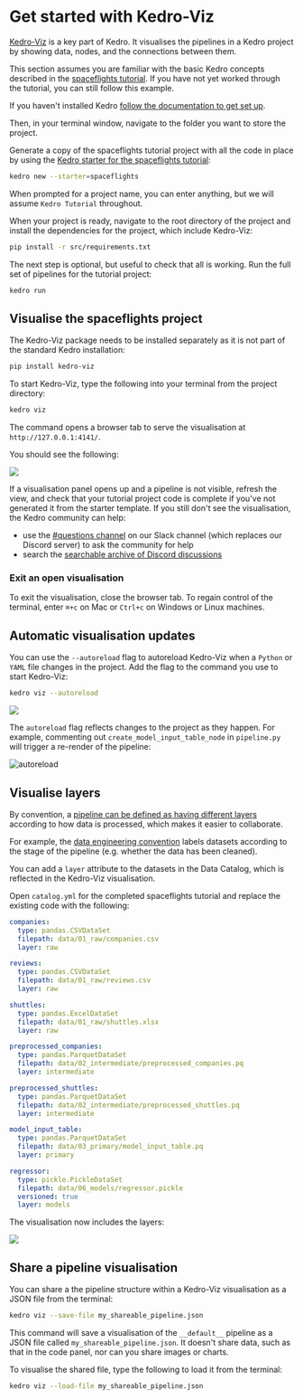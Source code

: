# Get started with Kedro-Viz

[Kedro-Viz](https://github.com/kedro-org/kedro-viz) is a key part of Kedro. It visualises the pipelines in a Kedro project by showing data, nodes, and the connections between them.

This section assumes you are familiar with the basic Kedro concepts described in the [spaceflights tutorial](../tutorial/spaceflights_tutorial.md). If you have not yet worked through the tutorial, you can still follow this example.

If you haven't installed Kedro [follow the documentation to get set up](../get_started/install.md).

Then, in your terminal window, navigate to the folder you want to store the project.

Generate a copy of the spaceflights tutorial project with all the code in place by using the [Kedro starter for the spaceflights tutorial](https://github.com/kedro-org/kedro-starters/tree/main/spaceflights):

```bash
kedro new --starter=spaceflights
```

When prompted for a project name, you can enter anything, but we will assume `Kedro Tutorial` throughout.

When your project is ready, navigate to the root directory of the project and install the dependencies for the project, which include Kedro-Viz:

```bash
pip install -r src/requirements.txt
```

The next step is optional, but useful to check that all is working. Run the full set of pipelines for the tutorial project:

```bash
kedro run
```

## Visualise the spaceflights project

The Kedro-Viz package needs to be installed separately as it is not part of the standard Kedro installation:

```bash
pip install kedro-viz
```

To start Kedro-Viz, type the following into your terminal from the project directory:

```bash
kedro viz
```

The command opens a browser tab to serve the visualisation at `http://127.0.0.1:4141/`.

You should see the following:

![](../meta/images/pipeline_visualisation.png)

If a visualisation panel opens up and a pipeline is not visible, refresh the view, and check that your tutorial project code is complete if you've not generated it from the starter template. If you still don't see the visualisation, the Kedro community can help:

* use the [#questions channel](https://slack.kedro.org/) on our Slack channel (which replaces our Discord server) to ask the community for help
* search the [searchable archive of Discord discussions](https://linen-discord.kedro.org/)


### Exit an open visualisation

To exit the visualisation, close the browser tab. To regain control of the terminal, enter `⌘+c` on Mac or `Ctrl+c` on Windows or Linux machines.

## Automatic visualisation updates

You can use the `--autoreload` flag to autoreload Kedro-Viz when a `Python` or `YAML` file changes in the project. Add the flag to the command you use to start Kedro-Viz:

```bash
kedro viz --autoreload
```

![](../meta/images/kedro_viz_autoreload.gif)

The `autoreload` flag reflects changes to the project as they happen. For example, commenting out `create_model_input_table_node` in `pipeline.py` will trigger a re-render of the pipeline:

![autoreload](../meta/images/autoreload.gif)

## Visualise layers

By convention, a [pipeline can be defined as having different layers](../resources/glossary.md#layers-data-engineering-convention) according to how data is processed, which makes it easier to collaborate.

For example, the [data engineering convention](../faq/faq.md#what-is-data-engineering-convention) labels datasets according to the stage of the pipeline (e.g. whether the data has been cleaned).

You can add a `layer` attribute to the datasets in the Data Catalog, which is reflected in the Kedro-Viz visualisation.

Open `catalog.yml` for the completed spaceflights tutorial and replace the existing code with the following:

```yaml
companies:
  type: pandas.CSVDataSet
  filepath: data/01_raw/companies.csv
  layer: raw

reviews:
  type: pandas.CSVDataSet
  filepath: data/01_raw/reviews.csv
  layer: raw

shuttles:
  type: pandas.ExcelDataSet
  filepath: data/01_raw/shuttles.xlsx
  layer: raw

preprocessed_companies:
  type: pandas.ParquetDataSet
  filepath: data/02_intermediate/preprocessed_companies.pq
  layer: intermediate

preprocessed_shuttles:
  type: pandas.ParquetDataSet
  filepath: data/02_intermediate/preprocessed_shuttles.pq
  layer: intermediate

model_input_table:
  type: pandas.ParquetDataSet
  filepath: data/03_primary/model_input_table.pq
  layer: primary

regressor:
  type: pickle.PickleDataSet
  filepath: data/06_models/regressor.pickle
  versioned: true
  layer: models
```

The visualisation now includes the layers:

![](../meta/images/pipeline_visualisation_with_layers.png)

## Share a pipeline visualisation

You can share a the pipeline structure within a Kedro-Viz visualisation as a JSON file from the terminal:

```bash
kedro viz --save-file my_shareable_pipeline.json
```

This command will save a visualisation of the `__default__` pipeline as a JSON file called `my_shareable_pipeline.json`. It doesn't share data, such as that in the code panel, nor can you share images or charts.

To visualise the shared file, type the following to load it from the terminal:

```bash
kedro viz --load-file my_shareable_pipeline.json
```
